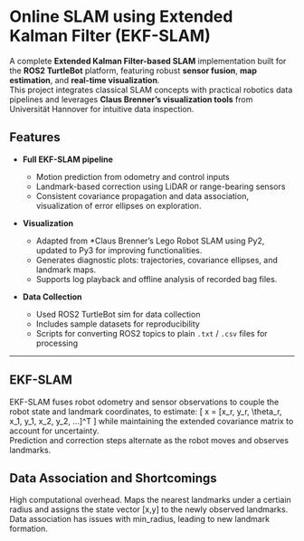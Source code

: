 
# Online SLAM using Extended Kalman Filter (EKF-SLAM)

A complete **Extended Kalman Filter-based SLAM** implementation built for the **ROS2 TurtleBot** platform, featuring robust **sensor fusion**, **map estimation**, and **real-time visualization**.  
This project integrates classical SLAM concepts with practical robotics data pipelines and leverages **Claus Brenner’s visualization tools** from Universität Hannover for intuitive data inspection.
##  Features

- **Full EKF-SLAM pipeline**
  - Motion prediction from odometry and control inputs  
  - Landmark-based correction using LiDAR or range-bearing sensors  
  - Consistent covariance propagation and data association, visualization of error ellipses on exploration.

- **Visualization**
  - Adapted from *Claus Brenner’s Lego Robot SLAM using Py2, updated to Py3 for improving functionalities. 
  - Generates diagnostic plots: trajectories, covariance ellipses, and landmark maps.
  - Supports log playback and offline analysis of recorded bag files.

- **Data Collection**
  - Used ROS2 TurtleBot sim for data collection
  - Includes sample datasets for reproducibility  
  - Scripts for converting ROS2 topics to plain `.txt` / `.csv` files for processing  

---

## EKF-SLAM

EKF-SLAM fuses robot odometry and sensor observations to couple the robot state and landmark coordinates, to estimate:
\[
x = [x_r, y_r, \theta_r, x_1, y_1, x_2, y_2, ...]^T
\]
while maintaining the extended covariance matrix to account for uncertainty.  
Prediction and correction steps alternate as the robot moves and observes landmarks.

## Data Association and Shortcomings
High computational overhead.
Maps the nearest landmarks under a certiain radius and assigns the state vector [x,y] to the newly observed landmarks.
Data association has issues with min_radius, leading to new landmark formation.


